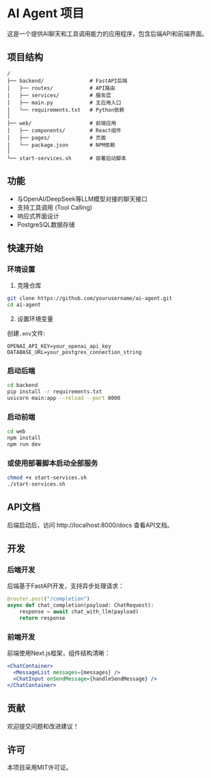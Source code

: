 # AI Agent 项目

这是一个提供AI聊天和工具调用能力的应用程序，包含后端API和前端界面。

## 项目结构

```
/
├── backend/               # FastAPI后端
│   ├── routes/            # API路由
│   ├── services/          # 服务层
│   ├── main.py            # 主应用入口
│   └── requirements.txt   # Python依赖
│
├── web/                   # 前端应用
│   ├── components/        # React组件
│   ├── pages/             # 页面
│   └── package.json       # NPM依赖
│
└── start-services.sh      # 部署启动脚本
```

## 功能

- 与OpenAI/DeepSeek等LLM模型对接的聊天接口
- 支持工具调用 (Tool Calling)
- 响应式界面设计
- PostgreSQL数据存储

## 快速开始

### 环境设置

1. 克隆仓库

```bash
git clone https://github.com/yourusername/ai-agent.git
cd ai-agent
```

2. 设置环境变量

创建`.env`文件:

```
OPENAI_API_KEY=your_openai_api_key
DATABASE_URL=your_postgres_connection_string
```

### 启动后端

```bash
cd backend
pip install -r requirements.txt
uvicorn main:app --reload --port 8000
```

### 启动前端

```bash
cd web
npm install
npm run dev
```

### 或使用部署脚本启动全部服务

```bash
chmod +x start-services.sh
./start-services.sh
```

## API文档

后端启动后，访问 http://localhost:8000/docs 查看API文档。

## 开发

### 后端开发

后端基于FastAPI开发，支持异步处理请求：

```python
@router.post("/completion")
async def chat_completion(payload: ChatRequest):
    response = await chat_with_llm(payload)
    return response
```

### 前端开发

前端使用Next.js框架，组件结构清晰：

```jsx
<ChatContainer>
  <MessageList messages={messages} />
  <ChatInput onSendMessage={handleSendMessage} />
</ChatContainer>
```

## 贡献

欢迎提交问题和改进建议！

## 许可

本项目采用MIT许可证。
